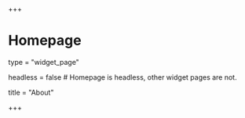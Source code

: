 +++
# Homepage
type = "widget_page"

headless = false  # Homepage is headless, other widget pages are not.

title = "About"

+++
